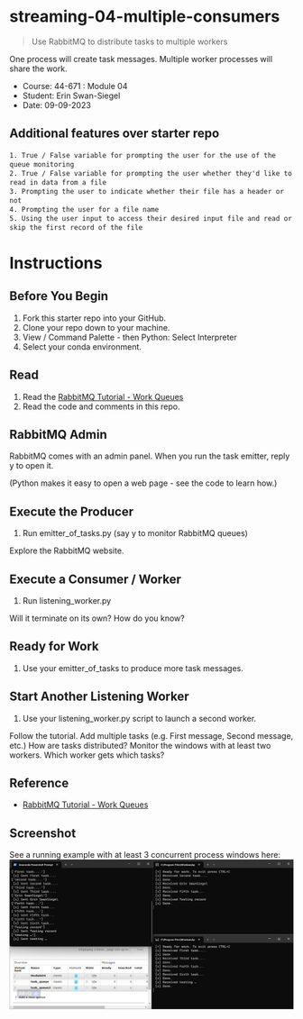 # streaming-04-multiple-consumers

> Use RabbitMQ to distribute tasks to multiple workers

One process will create task messages. Multiple worker processes will share the work. 

- Course: 44-671 : Module 04
- Student: Erin Swan-Siegel
- Date: 09-09-2023

## Additional features over starter repo
    1. True / False variable for prompting the user for the use of the queue monitoring
    2. True / False variable for prompting the user whether they'd like to read in data from a file
    3. Prompting the user to indicate whether their file has a header or not
    4. Prompting the user for a file name
    5. Using the user input to access their desired input file and read or skip the first record of the file

# Instructions
## Before You Begin

1. Fork this starter repo into your GitHub.
1. Clone your repo down to your machine.
1. View / Command Palette - then Python: Select Interpreter
1. Select your conda environment. 

## Read

1. Read the [RabbitMQ Tutorial - Work Queues](https://www.rabbitmq.com/tutorials/tutorial-two-python.html)
1. Read the code and comments in this repo.

## RabbitMQ Admin 

RabbitMQ comes with an admin panel. When you run the task emitter, reply y to open it. 

(Python makes it easy to open a web page - see the code to learn how.)

## Execute the Producer

1. Run emitter_of_tasks.py (say y to monitor RabbitMQ queues)

Explore the RabbitMQ website.

## Execute a Consumer / Worker

1. Run listening_worker.py

Will it terminate on its own? How do you know? 

## Ready for Work

1. Use your emitter_of_tasks to produce more task messages.

## Start Another Listening Worker 

1. Use your listening_worker.py script to launch a second worker. 

Follow the tutorial. 
Add multiple tasks (e.g. First message, Second message, etc.)
How are tasks distributed? 
Monitor the windows with at least two workers. 
Which worker gets which tasks?


## Reference

- [RabbitMQ Tutorial - Work Queues](https://www.rabbitmq.com/tutorials/tutorial-two-python.html)


## Screenshot

See a running example with at least 3 concurrent process windows here:
![Erin's PC](Module04_3_screenshot.png)